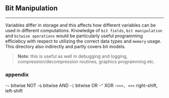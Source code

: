 ## Bit Manipulation
---

Variables differ in storage and this affects how different variables can be used in different computations.
Knowledge of ```bit fields```, ```bit manipulation``` and ```bitwise operations``` would be particularly useful programming efficiebcy with respect to utilizing the correct data types and ```memory``` usage.
This directory also indirectly and partly covers bit models.
> **Note**: this is useful as well in debugging and logging, compression/decompression routines, graphics programming etc.

### appendix
-```~``` bitwise NOT
-```&``` bitwise AND
-```|``` bitwise OR
-```^``` XOR
-```>>>, <<<``` right-shift, left-shift
